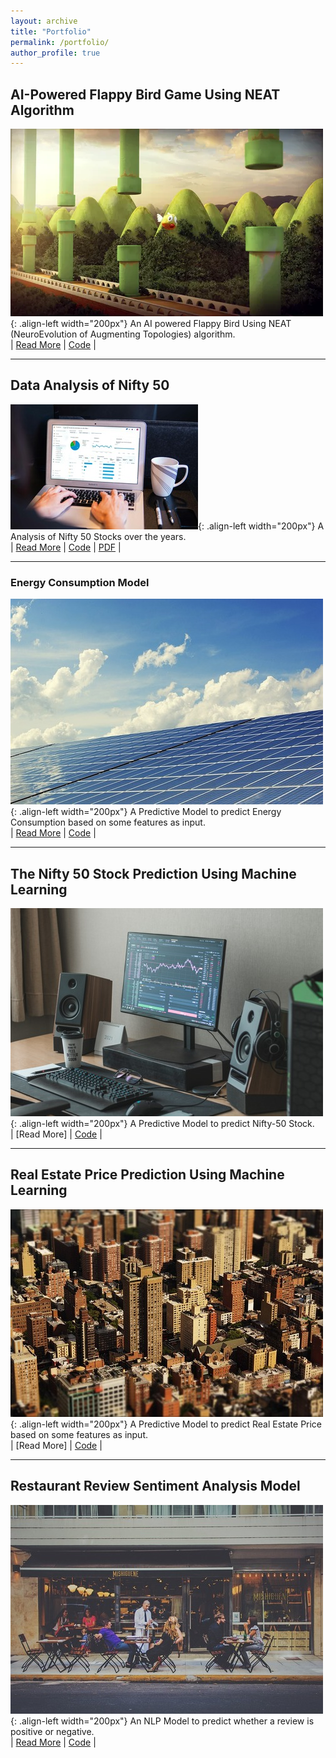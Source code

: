 ```yaml
---
layout: archive
title: "Portfolio"
permalink: /portfolio/
author_profile: true
---
```


## AI-Powered Flappy Bird Game Using NEAT Algorithm

![Flappy](/images/Flappy3D.webp){: .align-left width="200px"}
An AI powered Flappy Bird Using NEAT (NeuroEvolution of Augmenting Topologies) algorithm.
<br/>
| [Read More](https://github.com/sourize/AI-Powered-Flappy-Bird-Game-Using-NEAT-Algorithm) | [Code](https://github.com/sourize/AI-Powered-Flappy-Bird-Game-Using-NEAT-Algorithm/blob/main/AI_Bird.py) |

---

## Data Analysis of Nifty 50

![Data Analysis](/images/DA.jpg){: .align-left width="200px"}
A Analysis of Nifty 50 Stocks over the years.
<br>
| [Read More](https://github.com/sourize/Data-Analysis-of-NIFTY-50-Dataset) | [Code](https://github.com/sourize/Data-Analysis-of-NIFTY-50-Dataset/blob/main/Data_Analysis_of_NIFTY_50_Dataset(06_02_23_06_02_24).ipynb) | [PDF](https://github.com/sourize/Data-Analysis-of-NIFTY-50-Dataset/blob/main/DataAnalysis_on_Nifty%2050.pdf) |

---

### Energy Consumption Model

![Energy Consumption](/images/Energy2.jpg){: .align-left width="200px"}
A Predictive Model to predict Energy Consumption based on some features as input.
<br/>
| [Read More](https://github.com/sourize/EnergyConsumption/blob/main/README.md) | [Code](https://github.com/sourize/EnergyConsumption) |

---

## The Nifty 50 Stock Prediction Using Machine Learning

![Nifty 50](/images/nift50epg.jpg){: .align-left width="200px"}
A Predictive Model to predict Nifty-50 Stock.
<br/>
| [Read More] | [Code](https://github.com/sourize/The-Nifty-50-Stock-Prediction-using-Machine-Learning) |

---

## Real Estate Price Prediction Using Machine Learning

![Real Estate](/images/RealEstate2.jpg){: .align-left width="200px"}
A Predictive Model to predict Real Estate Price based on some features as input.
<br/>
| [Read More] | [Code](https://github.com/sourize/The-Nifty-50-Stock-Prediction-using-Machine-Learning) |

---

## Restaurant Review Sentiment Analysis Model

![Restaurant](/images/Restaurant2.jpg){: .align-left width="200px"}
An NLP Model to predict whether a review is positive or negative.
<br/>
| [Read More]() | [Code](https://github.com/sourize/Restaurant-Review-Sentiment-Analysis-Model) |